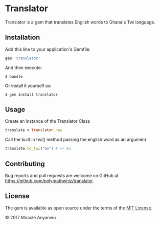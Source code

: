 # Translator

Translator is a gem that translates English words to Ghana's Twi language.

## Installation

Add this line to your application's Gemfile:

```ruby
gem 'translator'
```

And then execute:

    $ bundle

Or install it yourself as:

    $ gem install translator

## Usage

Create an instance of the Translator Class

```ruby
translate = Translator.new
```

Call the built in twi() method passing the english word as an argument

```ruby
translate.to_twi("Go") # => Ko
```

## Contributing

Bug reports and pull requests are welcome on GitHub at https://github.com/polymathwhiz/translator.

## License

The gem is available as open source under the terms of the [MIT License](http://opensource.org/licenses/MIT).

&copy; 2017 Miracle Anyanwu
